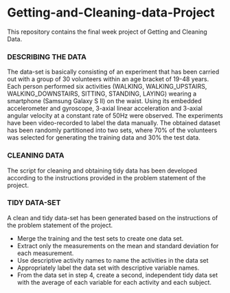 # Getting-and-Cleaning-data-Project
This repository contains the final week project of Getting and Cleaning Data.

### DESCRIBING THE DATA
The data-set is basically consisting of an experiment that has been carried out with a group of 30 volunteers within an age bracket of 19-48 years. 
Each person performed six activities (WALKING, WALKING_UPSTAIRS, WALKING_DOWNSTAIRS, SITTING, STANDING, LAYING) 
wearing a smartphone (Samsung Galaxy S II) on the waist. Using its embedded accelerometer and gyroscope, 
3-axial linear acceleration and 3-axial angular velocity at a constant rate of 50Hz were observed. The experiments have been 
video-recorded to label the data manually. The obtained dataset has been randomly partitioned into two sets, 
where 70% of the volunteers was selected for generating the training data and 30% the test data.

### CLEANING DATA
The script for cleaning and obtaining tidy data has been developed according to the instructions provided in the problem statement of the project.

### TIDY DATA-SET
A clean and tidy data-set has been generated based on the instructions of the problem statement of the project.
  * Merge the training and the test sets to create one data set.
  * Extract only the measurements on the mean and standard deviation for each measurement.
  * Use descriptive activity names to name the activities in the data set
  * Appropriately label the data set with descriptive variable names.
  * From the data set in step 4, create a second, independent tidy data set with the average of each variable for each activity and each subject.
